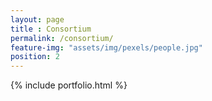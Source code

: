 ```yaml
--- 
layout: page
title : Consortium 
permalink: /consortium/
feature-img: "assets/img/pexels/people.jpg"
position: 2
---
```


{% include portfolio.html %}